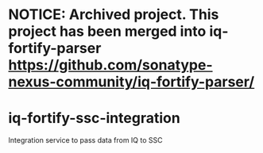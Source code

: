 NOTICE: Archived project. This project has been merged into iq-fortify-parser https://github.com/sonatype-nexus-community/iq-fortify-parser/
======
# iq-fortify-ssc-integration
Integration service to pass data from IQ to SSC
